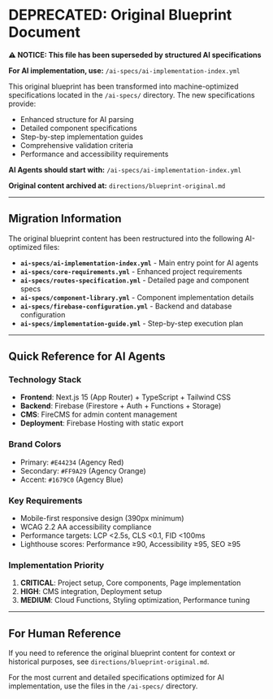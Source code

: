 # DEPRECATED: Original Blueprint Document

**⚠️ NOTICE: This file has been superseded by structured AI specifications**

**For AI implementation, use:** `/ai-specs/ai-implementation-index.yml`

This original blueprint has been transformed into machine-optimized specifications located in the `/ai-specs/` directory. The new specifications provide:

- Enhanced structure for AI parsing
- Detailed component specifications
- Step-by-step implementation guides
- Comprehensive validation criteria
- Performance and accessibility requirements

**AI Agents should start with:** `/ai-specs/ai-implementation-index.yml`

**Original content archived at:** `directions/blueprint-original.md`

---

## Migration Information

The original blueprint content has been restructured into the following AI-optimized files:

- **`ai-specs/ai-implementation-index.yml`** - Main entry point for AI agents
- **`ai-specs/core-requirements.yml`** - Enhanced project requirements
- **`ai-specs/routes-specification.yml`** - Detailed page and component specs
- **`ai-specs/component-library.yml`** - Component implementation details
- **`ai-specs/firebase-configuration.yml`** - Backend and database configuration
- **`ai-specs/implementation-guide.yml`** - Step-by-step execution plan

---

## Quick Reference for AI Agents

### Technology Stack

- **Frontend**: Next.js 15 (App Router) + TypeScript + Tailwind CSS
- **Backend**: Firebase (Firestore + Auth + Functions + Storage)
- **CMS**: FireCMS for admin content management
- **Deployment**: Firebase Hosting with static export

### Brand Colors

- Primary: `#E44234` (Agency Red)
- Secondary: `#FF9A29` (Agency Orange)
- Accent: `#1679C0` (Agency Blue)

### Key Requirements

- Mobile-first responsive design (390px minimum)
- WCAG 2.2 AA accessibility compliance
- Performance targets: LCP <2.5s, CLS <0.1, FID <100ms
- Lighthouse scores: Performance ≥90, Accessibility ≥95, SEO ≥95

### Implementation Priority

1. **CRITICAL**: Project setup, Core components, Page implementation
2. **HIGH**: CMS integration, Deployment setup
3. **MEDIUM**: Cloud Functions, Styling optimization, Performance tuning

---

## For Human Reference

If you need to reference the original blueprint content for context or historical purposes, see `directions/blueprint-original.md`.

For the most current and detailed specifications optimized for AI implementation, use the files in the `/ai-specs/` directory.
